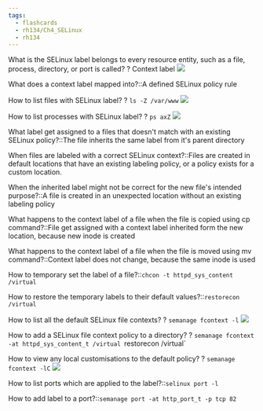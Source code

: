 ```yaml
---
tags:
  - flashcards
  - rh134/Ch4_SELinux
  - rh134
---
```


What is the SELinux label belongs to every resource entity, such as a file, process, directory, or port is called?
?
Context label
![](https://i.imgur.com/JO88ZUe.png)

What does a context label mapped into?::A defined SELinux policy rule

How to list files with SELinux label?
?
`ls -Z /var/www`
![](https://i.imgur.com/CHU5AiN.png)

How to list processes with SELinux label?
?
`ps axZ`
![](https://i.imgur.com/mU0HpSW.png)

What label get assigned to a files that doesn't match with an existing SELinux policy?::The file inherits the same label from it's parent directory

When files are labeled with a correct SELinux context?::Files are created in default locations that have an existing labeling policy, or a policy
exists for a custom location.

When the inherited label might not be correct for the new file's intended purpose?::A file is created in an unexpected location without an existing labeling policy

What happens to the context label of a file when the file is copied using cp command?::File get assigned with a context label inherited form the new location, because new inode is created

What happens to the context label of a file when the file is moved using mv command?::Context label does not change, because the same inode is used

How to temporary set the label of a file?::`chcon -t httpd_sys_content /virtual`

How to restore the temporary labels to their default values?::`restorecon /virtual`

How to list all the default SELinux file contexts?
?
`semanage fcontext -l`
![](https://i.imgur.com/3IlJ0Qw.png)

How to add a SELinux file context policy to a directory?
?
`semanage fcontext -at httpd_sys_content_t /virtual
`restorecon /virtual`

How to view any local customisations to the default policy?
?
`semanage fcontext -lC`
![](https://i.imgur.com/FUphnVN.png)

How to list ports which are applied to the label?::`selinux port -l`

How to add label to a port?::`semanage port -at http_port_t -p tcp 82`



